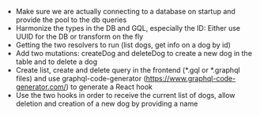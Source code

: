 - Make sure we are actually connecting to a database on startup and provide the pool to the db queries
- Harmonize the types in the DB and GQL, especially the ID: Either use UUID for the DB or transform on the fly
- Getting the two resolvers to run (list dogs, get info on a dog by id)
- Add two mutations: createDog and deleteDog to create a new dog in the table and to delete a dog
- Create list, create and delete query in the frontend (*.gql or *.graphql files) and use graphql-code-generator (https://www.graphql-code-generator.com/) to generate a React hook
- Use the two hooks in order to receive the current list of dogs, allow deletion and creation of a new dog by providing a name